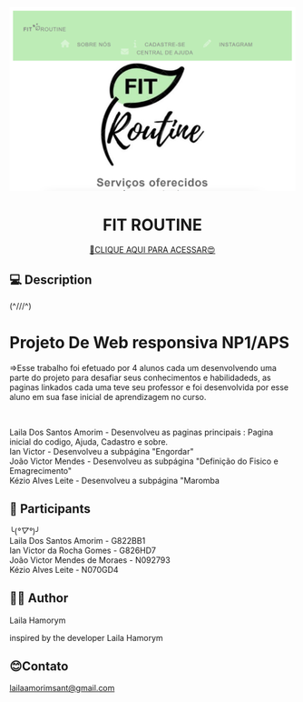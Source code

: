 ![FIT ROUTINE](assets/red.png)

<h1 align="center">FIT ROUTINE</h1>

<div align="center">

[🔗CLIQUE AQUI PARA ACESSAR😍](https://lailaamorim.github.io/Aps)

</div>

## 💻 Description
(^///^)
<h1>Projeto De Web responsiva NP1/APS</h1>
<p>=>Esse trabalho foi efetuado por 4 alunos cada um desenvolvendo uma parte do projeto para desafiar seus conhecimentos e habilidadeds, as paginas linkados cada uma teve seu professor e foi desenvolvida por esse aluno em sua fase inicial de aprendizagem no curso. </p>
<br>
<p>
Laila Dos Santos Amorim - Desenvolveu as paginas principais : Pagina inicial do codigo, Ajuda, Cadastro e sobre.<br>
Ian Victor - Desenvolveu a subpágina "Engordar" <br>
João Victor Mendes - Desenvolveu as subpágina "Definição do Fisico e Emagrecimento"  <br>
Kézio Alves Leite - Desenvolveu a subpágina "Maromba<br>
 
</p>

## 📖 Participants
╰(*°▽°*)╯<br>
Laila Dos Santos Amorim - G822BB1 <br>
Ian Victor da Rocha Gomes - G826HD7 <br>
João Victor Mendes de Moraes - N092793<br>
Kézio Alves Leite - N070GD4<br>
</p>
<p>
     

## 👩‍💻 Author
Laila Hamorym

<p>inspired by the developer Laila Hamorym</p>

## 😊Contato
lailaamorimsant@gmail.com
